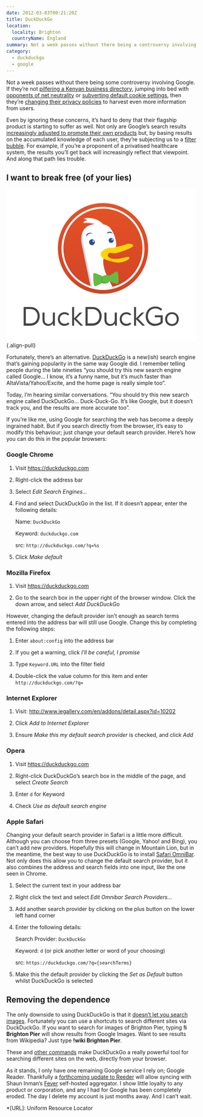 ```yaml
---
date: 2012-03-03T00:21:20Z
title: DuckDuckGo
location:
  locality: Brighton
  countryName: England
summary: Not a week passes without there being a controversy involving Google. If they’re not pilfering a Kenyan business directory, then they’re jumping into bed with opponents of net neutrality or subverting default cookie settings. Even if you ignore these concerns, it’s hard to deny that their search engine is starting to suffer too. Fortunately, there’s an alternative.
category:
  - duckduckgo
  - google
---
```


Not a week passes without there being some controversy involving Google. If they’re not [pilfering a Kenyan business directory][1], jumping into bed with [opponents of net neutrality][2] or [subverting default cookie settings][3], then they’re [changing their privacy policies][4] to harvest even more information from users.

Even by ignoring these concerns, it’s hard to deny that their flagship product is starting to suffer as well. Not only are Google’s search results [increasingly adjusted to promote their own products][5] but, by basing results on the accumulated knowledge of each user, they’re subjecting us to a [filter bubble][6]. For example, if you’re a proponent of a privatised healthcare system, the results you’ll get back will increasingly reflect that viewpoint. And along that path lies trouble.

## I want to break free (of your lies)

![DuckDuckGo logo.](/media/2012/063/a1/duckduckgo.svg)
{.align-pull}

Fortunately, there’s an alternative. [DuckDuckGo][7] is a new(ish) search engine that’s gaining popularity in the same way Google did. I remember telling people during the late nineties “you should try this new search engine called Google… I know, it’s a funny name, but it’s much faster than AltaVista/Yahoo/Excite, and the home page is really simple too”.

Today, I’m hearing similar conversations. “You should try this new search engine called DuckDuckGo… Duck-Duck-Go. It’s like Google, but it doesn’t track you, and the results are more accurate too”.

If you’re like me, using Google for searching the web has become a deeply ingrained habit. But if you search directly from the browser, it’s easy to modify this behaviour; just change your default search provider. Here’s how you can do this in the popular browsers:

### Google Chrome

1. Visit <https://duckduckgo.com>

2. Right-click the address bar

3. Select _Edit Search Engines…_

4. Find and select DuckDuckGo in the list. If it doesn’t appear, enter the following details:

   Name: `DuckDuckGo`

   Keyword: `duckduckgo.com`

   src: `http://duckduckgo.com/?q=%s`

5. Click _Make default_

### Mozilla Firefox

1. Visit <https://duckduckgo.com>

2. Go to the search box in the upper right of the browser window. Click the down arrow, and select _Add DuckDuckGo_

However, changing the default provider isn’t enough as search terms entered into the address bar will still use Google. Change this by completing the following steps:

1. Enter `about:config` into the address bar

2. If you get a warning, click _I’ll be careful, I promise_

3. Type `Keyword.URL` into the filter field

4. Double-click the value column for this item and enter `http://duckduckgo.com/?q=`

### Internet Explorer

1. Visit: <http://www.iegallery.com/en/addons/detail.aspx?id=10202>

2. Click _Add to Internet Explorer_

3. Ensure _Make this my default search provider_ is checked, and click _Add_

### Opera

1. Visit <https://duckduckgo.com>

2. Right-click DuckDuckGo’s search box in the middle of the page, and select _Create Search_

3. Enter `d` for Keyword

4. Check _Use as default search engine_

### Apple Safari

Changing your default search provider in Safari is a little more difficult. Although you can choose from three presets (Google, Yahoo! and Bing), you can’t add new providers. Hopefully this will change in Mountain Lion, but in the meantime, the best way to use DuckDuckGo is to install [Safari OmniBar][8]. Not only does this allow you to change the default search provider, but it also combines the address and search fields into one input, like the one seen in Chrome.

1. Select the current text in your address bar

2. Right click the text and select _Edit Omnibar Search Providers…_

3. Add another search provider by clicking on the plus button on the lower left hand corner

4. Enter the following details:

   Search Provider: `DuckDuckGo`

   Keyword: `d` (or pick another letter or word of your choosing)

   src: `https://duckduckgo.com/?q={searchTerms}`

5. Make this the default provider by clicking the _Set as Default_ button whilst DuckDuckGo is selected

## Removing the dependence

The only downside to using DuckDuckGo is that it [doesn’t let you search images][9]. Fortunately you can use a shortcuts to search different sites via DuckDuckGo. If you want to search for images of Brighton Pier, typing **!i Brighton Pier** will show results from Google Images. Want to see results from Wikipedia? Just type **!wiki Brighton Pier**.

These and [other commands][10] make DuckDuckGo a really powerful tool for searching different sites on the web, directly from your browser.

As it stands, I only have one remaining Google service I rely on; Google Reader. Thankfully a [forthcoming update to Reeder][11] will allow syncing with Shaun Inman’s [Fever][12] self-hosted aggregator. I show little loyalty to any product or corporation, and any I had for Google has been completely eroded. The day I delete my account is just months away. And I can’t wait.

[1]: http://arstechnica.com/tech-policy/news/2012/01/google-caught-pilfering-kenyan-business-directory-in-sting-operation.ars
[2]: http://gizmodo.com/5605310/google-just-killed-net-neutrality
[3]: http://online.wsj.com/article/SB10001424052970204880404577225380456599176.html
[4]: http://googleblog.blogspot.com/2012/01/updating-our-privacy-policies-and-terms.html
[5]: http://www.focusontheuser.org/examples.php
[6]: http://dontbubble.us/
[7]: http://duckduckgo.com/
[8]: http://hackemist.com/SafariOmnibar/
[9]: http://help.duckduckgo.com/customer/portal/articles/215615-images
[10]: http://duckduckgo.com/bang.html
[11]: https://twitter.com/reederapp/status/164761840201641985
[12]: http://feedafever.com/

*[URL]: Uniform Resource Locator
